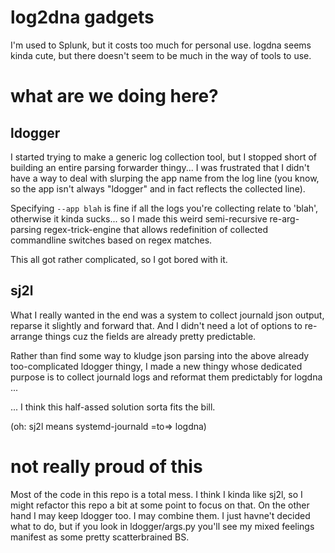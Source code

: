# log2dna gadgets

I'm used to Splunk, but it costs too much for personal use. logdna seems kinda
cute, but there doesn't seem to be much in the way of tools to use.

# what are we doing here?

## ldogger

I started trying to make a generic log collection tool, but I stopped short of
building an entire parsing forwarder thingy... I was frustrated that I didn't
have a way to deal with slurping the app name from the log line (you know, so
the app isn't always "ldogger" and in fact reflects the collected line).

Specifying `--app blah` is fine if all the logs you're collecting relate to
'blah', otherwise it kinda sucks... so I made this weird semi-recursive
re-arg-parsing regex-trick-engine that allows redefinition of collected
commandline switches based on regex matches.

This all got rather complicated, so I got bored with it.

## sj2l

What I really wanted in the end was a system to collect journald json output,
reparse it slightly and forward that. And I didn't need a lot of options to
re-arrange things cuz the fields are already pretty predictable.

Rather than find some way to kludge json parsing into the above already
too-complicated ldogger thingy, I made a new thingy whose dedicated purpose is
to collect journald logs and reformat them predictably for logdna ...

... I think this half-assed solution sorta fits the bill.

(oh: sj2l means systemd-journald =to=> logdna)

# not really proud of this

Most of the code in this repo is a total mess. I think I kinda like sj2l, so I
might refactor this repo a bit at some point to focus on that. On the other hand
I may keep ldogger too. I may combine them.  I just havne't decided what to do,
but if you look in ldogger/args.py you'll see my mixed feelings manifest as some
pretty scatterbrained BS.
